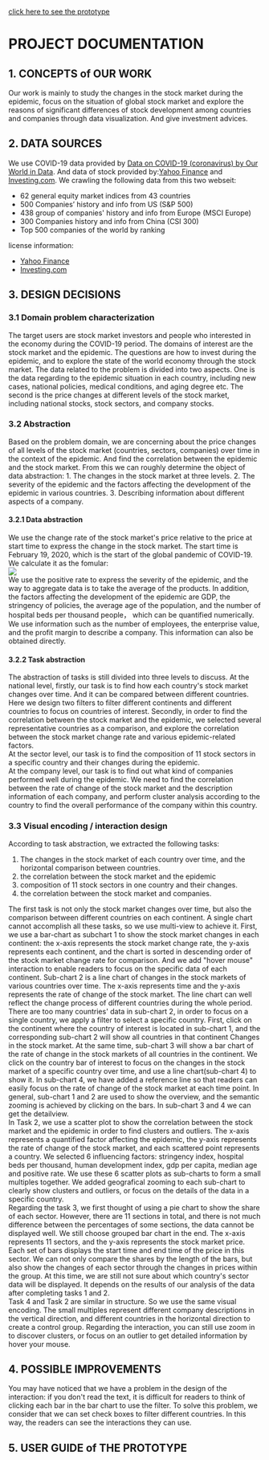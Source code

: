 [click here to see the prototype]( https://yaozheng600.github.io/DataViz_course_2020/)

# PROJECT DOCUMENTATION
## 1. CONCEPTS of OUR WORK     
Our work is mainly to study the changes in the stock market during the epidemic, focus on the situation of global stock market and explore the reasons of significant differences of stock development among countries and companies through data visualization. And give investment advices.
## 2. DATA SOURCES
We use COVID-19 data provided by [Data on COVID-19 (coronavirus) by Our World in Data](https://ourworldindata.org/coronavirus). And data of stock provided by:[Yahoo Finance](https://finance.yahoo.com) and [Investing.com](https://www.investing.com). We crawling the following data from this two webseit:
* 62 general equity market indices from 43 countries
* 500 Companies’ history and info from US (S&P 500)
* 438 group of  companies' history and info from Europe (MSCI Europe)
* 300 Companies history and info from China (CSI 300)
* Top 500 companies of the world by ranking         
        
license information:
* [Yahoo Finance](https://github.com/scheb/yahoo-finance-api/blob/4.x/LICENSE)
* [Investing.com](https://www.investing.com/about-us/terms-and-conditions#special_conditions_money)

## 3. DESIGN DECISIONS
### 3.1 Domain problem characterization        
The target users are stock market investors and people who interested in the economy during the COVID-19 period. The domains of interest are the stock market and the epidemic. The questions are how to invest during the epidemic, and to explore the state of the world economy through the stock market. The data related to the problem is divided into two aspects. One is the data regarding to the epidemic situation in each country, including new cases, national policies, medical conditions, and aging degree etc. The second is the price changes at different levels of the stock market, including national stocks, stock sectors, and company stocks. 
### 3.2 Abstraction    
Based on the problem domain, we are concerning about the price changes of all levels of the stock market (countries, sectors, companies) over time in the context of the epidemic. And find the correlation between the epidemic and the stock market. From this we can roughly determine the object of data abstraction: 1. The changes in the stock market at three levels. 2. The severity of the epidemic and the factors affecting the development of the epidemic in various countries. 3. Describing information about different aspects of a company.   
#### 3.2.1 Data abstraction
We use the change rate of the stock market's price relative to the price at start time to express the change in the stock market. The start time is February 19, 2020, which is the start of the global pandemic of COVID-19. We calculate it as the fomular:     
![](https://latex.codecogs.com/gif.latex?growth_t=\\frac{Price_t}{Price_{19.Feb.2020}}-1)      
We use the positive rate to express the severity of the epidemic, and the way to aggregate data is to take the average of the products. In addition, the factors affecting the development of the epidemic are GDP, the stringency of policies, the average age of the population, and the number of hospital beds per thousand people， which can be quantified numerically.      
We use information such as the number of employees, the enterprise value, and the profit margin to describe a company. This information can also be obtained directly.      
#### 3.2.2 Task abstraction
The abstraction of tasks is still divided into three levels to discuss. At the national level, firstly, our task is to find how each country's stock market changes over time. And it can be compared between different countries. Here we design two filters to filter different continents and different countries to focus on countries of interest. Secondly, in order to find the correlation between the stock market and the epidemic, we selected several representative countries as a comparison, and explore the correlation between the stock market change rate and various epidemic-related factors.      
At the sector level, our task is to find the composition of 11 stock sectors in a specific country and their changes during the epidemic.       
At the company level, our task is to find out what kind of companies performed well during the epidemic. We need to find the correlation between the rate of change of the stock market and the description information of each company, and perform cluster analysis according to the country to find the overall performance of the company within this country.
### 3.3 Visual encoding / interaction design     
According to task abstraction, we extracted the following tasks:
1. The changes in the stock market of each country over time, and the horizontal comparison between countries.
2. the correlation between the stock market and the epidemic
3. composition of 11 stock sectors in one country and their changes.
4. the correlation between the stock market and companies.        

The first task is not only the stock market changes over time, but also the comparison between different countries on each continent. A single chart cannot accomplish all these tasks, so we use multi-view to achieve it. First, we use a bar-chart as subchart 1 to show the stock market changes in each continent: the x-axis represents the stock market change rate, the y-axis represents each continent, and the chart is sorted in descending order of the stock market change rate for comparison. And we add "hover mouse" interaction to enable readers to focus on the specific data of each continent. Sub-chart 2 is a line chart of changes in the stock markets of various countries over time. The x-axis represents time and the y-axis represents the rate of change of the stock market. The line chart can well reflect the change process of different countries during the whole period. There are too many countries' data in sub-chart 2, in order to focus on a single country, we apply a filter to select a specific country. First, click on the continent where the country of interest is located in sub-chart 1, and the corresponding sub-chart 2 will show all countries in that continent Changes in the stock market. At the same time, sub-chart 3 will show a bar chart of the rate of change in the stock markets of all countries in the continent. We click on the country bar of interest to focus on the changes in the stock market of a specific country over time, and use a line chart(sub-chart 4) to show it. In sub-chart 4, we have added a reference line so that readers can easily focus on the rate of change of the stock market at each time point. In general, sub-chart 1 and 2 are used to show the overview, and the semantic zooming is achieved by clicking on the bars. In sub-chart 3 and 4 we can get the detailview.               
In Task 2, we use a scatter plot to show the correlation between the stock market and the epidemic in order to find clusters and outliers. The x-axis represents a quantified factor affecting the epidemic, the y-axis represents the rate of change of the stock market, and each scattered point represents a country. We selected 6 influencing factors: stringency index, hospital beds per thousand, human development index, gdp per capita, median age and positive rate. We use these 6 scatter plots as sub-charts to form a small multiples together. We added geografical zooming to each sub-chart to clearly show clusters and outliers, or focus on the details of the data in a specific country.       
Regarding the task 3, we first thought of using a pie chart to show the share of each sector. However, there are 11 sections in total, and there is not much difference between the percentages of some sections, the data cannot be displayed well. We still choose grouped bar chart in the end. The x-axis represents 11 sectors, and the y-axis represents the stock market price. Each set of bars displays the start time and end time of the price in this sector. We can not only compare the shares by the length of the bars, but also show the changes of each sector through the changes in prices within the group. At this time, we are still not sure about which country's sector data will be displayed. It depends on the results of our analysis of the data after completing tasks 1 and 2.       
Task 4 and Task 2 are similar in structure. So we use the same visual encoding. The small multiples represent different company descriptions in the vertical direction, and different countries in the horizontal direction to create a control group. Regarding the interaction, you can still use zoom in to discover clusters, or focus on an outlier to get detailed information by hover your mouse.      
## 4. POSSIBLE IMPROVEMENTS        
You may have noticed that we have a problem in the design of the interaction: if you don't read the text, it is difficult for readers to think of clicking each bar in the bar chart to use the filter. To solve this problem, we consider that we can set check boxes to filter different countries. In this way, the readers can see  the interactions they can use.
## 5. USER GUIDE of THE PROTOTYPE
